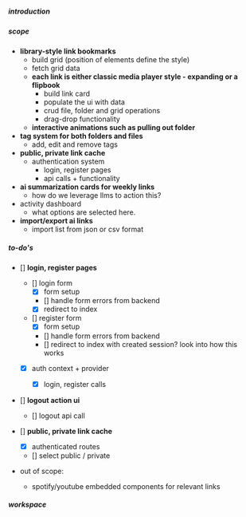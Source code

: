 ##### introduction

##### scope

- **library-style link bookmarks**
  - build grid (position of elements define the style)
  - fetch grid data
  - **each link is either classic media player style - expanding or a flipbook**
    - build link card
    - populate the ui with data
    - crud file, folder and grid operations
    - drag-drop functionality
  - **interactive animations such as pulling out folder**
- **tag system for both folders and files**
  - add, edit and remove tags
- **public, private link cache**
  - authentication system
    - login, register pages
    - api calls + functionality
- **ai summarization cards for weekly links**
  - how do we leverage llms to action this?
- activity dashboard
  - what options are selected here.
- **import/export ai links**
  - import list from json or csv format

##### to-do's

<!--- 02.04.25 -->

- [] **login, register pages**

  - [] login form
    - [x] form setup
    - [] handle form errors from backend
    - [x] redirect to index
  - [] register form
    - [x] form setup
    - [] handle form errors from backend
    - [] redirect to index with created session? look into how this works
  - [x] auth context + provider

    - [x] login, register calls

- [] **logout action ui**

  - [] logout api call

- [] **public, private link cache**

  - [x] authenticated routes
  - [] select public / private

- out of scope:
  - spotify/youtube embedded components for relevant links

##### workspace
